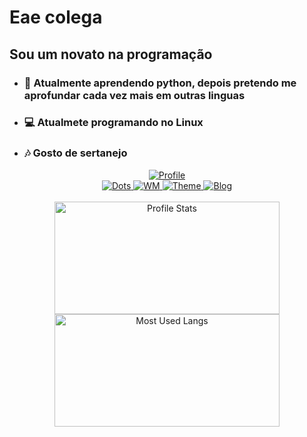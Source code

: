 # Eae colega

## Sou um novato na programação

- ### 🔭 Atualmente aprendendo python, depois pretendo me aprofundar cada vez mais em outras linguas
- ### 💻 Atualmete programando no Linux
- ### 🎶 Gosto de sertanejo

<div align="center">
  <a href="https://github.com/Viniciuscgobbi">
    <img alt="Profile" src="https://img.shields.io/badge/Viniciuscgobbi-%2322252f?style=for-the-badge" />
  </a>
  <br/>
  <a href="https://github.com/Androwinbr/Dotfiles">
    <img alt="Dots" src="https://img.shields.io/badge/dots-%2322252f?style=for-the-badge" />
  </a>
  <a href="https://gitlab.com/vinicius.cgobbi2004">
    <img alt="WM" src="https://img.shields.io/badge/Gitlab-%2322252f?style=for-the-badge" />
  </a>
  <a href="https://www.youtube.com/channel/UClHEUWReZI_uxuXs0J7NEpQ">
    <img alt="Theme" src="https://img.shields.io/badge/Youtube-%2322252f?style=for-the-badge" />
  </a>
  <a href="https://www.opentechlife.tk/">
    <img alt="Blog" src="https://img.shields.io/badge/Opentechlife-%2322252f?style=for-the-badge" />
  </a>
  <br/><br/>
</div>

<div align="center">
  <a href="https://github.com/Androwinbr">
    <img alt="Profile Stats" height="180" width="360" src="https://github-readme-stats.vercel.app/api?username=Viniciuscgobbi&show_icons=true&theme=nord&include_all_commits=true&count_private=true">
    <img alt="Most Used Langs" height="180" width="360" src="https://github-readme-stats.vercel.app/api/top-langs/?username=Viniciuscgobbi&layout=compact&langs_count=7&theme=nord">
